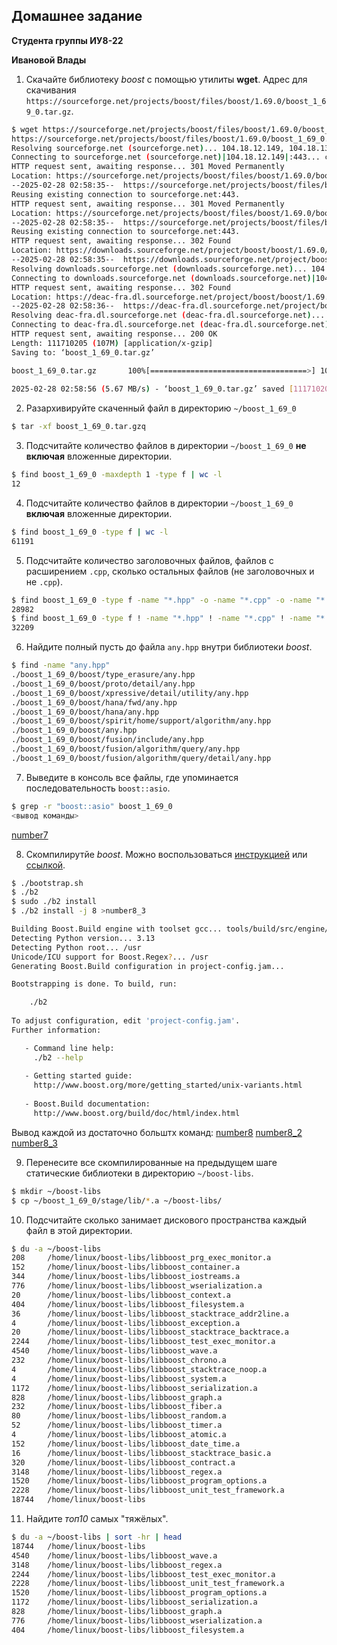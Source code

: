 <!--- Шаблон к оформлению домашней работы -->

## Домашнее задание

**Студента группы ИУ8-22**

**Ивановой Влады**


1. Скачайте библиотеку *boost* с помощью утилиты **wget**. Адрес для скачивания `https://sourceforge.net/projects/boost/files/boost/1.69.0/boost_1_69_0.tar.gz`.
```sh
$ wget https://sourceforge.net/projects/boost/files/boost/1.69.0/boost_1_69_0.tar.gz
https://sourceforge.net/projects/boost/files/boost/1.69.0/boost_1_69_0.tar.gz
Resolving sourceforge.net (sourceforge.net)... 104.18.12.149, 104.18.13.149, 2606:4700::6812:c95, ...
Connecting to sourceforge.net (sourceforge.net)|104.18.12.149|:443... connected.
HTTP request sent, awaiting response... 301 Moved Permanently
Location: https://sourceforge.net/projects/boost/files/boost/1.69.0/boost_1_69_0.tar.gz/ [following]
--2025-02-28 02:58:35--  https://sourceforge.net/projects/boost/files/boost/1.69.0/boost_1_69_0.tar.gz/
Reusing existing connection to sourceforge.net:443.
HTTP request sent, awaiting response... 301 Moved Permanently
Location: https://sourceforge.net/projects/boost/files/boost/1.69.0/boost_1_69_0.tar.gz/download [following]
--2025-02-28 02:58:35--  https://sourceforge.net/projects/boost/files/boost/1.69.0/boost_1_69_0.tar.gz/download
Reusing existing connection to sourceforge.net:443.
HTTP request sent, awaiting response... 302 Found
Location: https://downloads.sourceforge.net/project/boost/boost/1.69.0/boost_1_69_0.tar.gz?ts=gAAAAABnwWysqnR86m6AViLwmzLbgLpyGPk0KvmRkY5yTJL8zxChk482KYFQBQ9t8Rr26ZsbMGMoOdDD-sBnayQOwugcx2366g%3D%3D&use_mirror=deac-fra&r= [following]
--2025-02-28 02:58:35--  https://downloads.sourceforge.net/project/boost/boost/1.69.0/boost_1_69_0.tar.gz?ts=gAAAAABnwWysqnR86m6AViLwmzLbgLpyGPk0KvmRkY5yTJL8zxChk482KYFQBQ9t8Rr26ZsbMGMoOdDD-sBnayQOwugcx2366g%3D%3D&use_mirror=deac-fra&r=
Resolving downloads.sourceforge.net (downloads.sourceforge.net)... 104.18.12.149, 104.18.13.149, 2606:4700::6812:d95, ...
Connecting to downloads.sourceforge.net (downloads.sourceforge.net)|104.18.12.149|:443... connected.
HTTP request sent, awaiting response... 302 Found
Location: https://deac-fra.dl.sourceforge.net/project/boost/boost/1.69.0/boost_1_69_0.tar.gz?viasf=1 [following]
--2025-02-28 02:58:36--  https://deac-fra.dl.sourceforge.net/project/boost/boost/1.69.0/boost_1_69_0.tar.gz?viasf=1
Resolving deac-fra.dl.sourceforge.net (deac-fra.dl.sourceforge.net)... 37.203.33.33
Connecting to deac-fra.dl.sourceforge.net (deac-fra.dl.sourceforge.net)|37.203.33.33|:443... connected.
HTTP request sent, awaiting response... 200 OK
Length: 111710205 (107M) [application/x-gzip]
Saving to: ‘boost_1_69_0.tar.gz’

boost_1_69_0.tar.gz       100%[===================================>] 106.53M  7.05MB/s    in 19s     
                                                                                                      
2025-02-28 02:58:56 (5.67 MB/s) - ‘boost_1_69_0.tar.gz’ saved [111710205/111710205]

```
2. Разархивируйте скаченный файл в директорию `~/boost_1_69_0`
```sh
$ tar -xf boost_1_69_0.tar.gzq
```
3. Подсчитайте количество файлов в директории `~/boost_1_69_0` **не включая** вложенные директории.
```sh
$ find boost_1_69_0 -maxdepth 1 -type f | wc -l
12
```
4. Подсчитайте количество файлов в директории `~/boost_1_69_0` **включая** вложенные директории.
```sh
$ find boost_1_69_0 -type f | wc -l
61191
```
5. Подсчитайте количество заголовочных файлов, файлов с расширением `.cpp`, сколько остальных файлов (не заголовочных и не `.cpp`).
```sh
$ find boost_1_69_0 -type f -name "*.hpp" -o -name "*.cpp" -o -name "*.h" | wc -l
28982
$ find boost_1_69_0 -type f ! -name "*.hpp" ! -name "*.cpp" ! -name "*.h" | wc -l
32209
```
6. Найдите полный пусть до файла `any.hpp` внутри библиотеки *boost*.
```sh
$ find -name "any.hpp" 
./boost_1_69_0/boost/type_erasure/any.hpp
./boost_1_69_0/boost/proto/detail/any.hpp
./boost_1_69_0/boost/xpressive/detail/utility/any.hpp
./boost_1_69_0/boost/hana/fwd/any.hpp
./boost_1_69_0/boost/hana/any.hpp
./boost_1_69_0/boost/spirit/home/support/algorithm/any.hpp
./boost_1_69_0/boost/any.hpp
./boost_1_69_0/boost/fusion/include/any.hpp
./boost_1_69_0/boost/fusion/algorithm/query/any.hpp
./boost_1_69_0/boost/fusion/algorithm/query/detail/any.hpp
```
7. Выведите в консоль все файлы, где упоминается последовательность `boost::asio`.
```sh
$ grep -r "boost::asio" boost_1_69_0
<вывод команды>
```
[number7](https://github.com/Dayinu/lab01/blob/main/number7.txt)

8. Скомпилирутйе *boost*. Можно воспользоваться [инструкцией](https://www.boost.org/doc/libs/1_61_0/more/getting_started/unix-variants.html#or-build-custom-binaries) или [ссылкой](https://codeyarns.com/2017/01/24/how-to-build-boost-on-linux/).
```sh
$ ./bootstrap.sh
$ ./b2
$ sudo ./b2 install
$ ./b2 install -j 8 >number8_3

Building Boost.Build engine with toolset gcc... tools/build/src/engine/bin.linuxx86_64/b2
Detecting Python version... 3.13
Detecting Python root... /usr
Unicode/ICU support for Boost.Regex?... /usr
Generating Boost.Build configuration in project-config.jam...

Bootstrapping is done. To build, run:

    ./b2
    
To adjust configuration, edit 'project-config.jam'.
Further information:

   - Command line help:
     ./b2 --help
     
   - Getting started guide: 
     http://www.boost.org/more/getting_started/unix-variants.html
     
   - Boost.Build documentation:
     http://www.boost.org/build/doc/html/index.html
```
Вывод каждой из достаточно больштх команд:
[number8](https://github.com/Dayinu/lab01/blob/main/number8.txt)
[number8_2](https://github.com/Dayinu/lab01/blob/main/number8_2.txt)
[number8_3](https://github.com/Dayinu/lab01/blob/main/number8_3.txt)

9. Перенесите все скомпилированные на предыдущем шаге статические библиотеки в директорию `~/boost-libs`.
```sh
$ mkdir ~/boost-libs
$ cp ~/boost_1_69_0/stage/lib/*.a ~/boost-libs/
```
10. Подсчитайте сколько занимает дискового пространства каждый файл в этой директории.
```sh
$ du -a ~/boost-libs
208     /home/linux/boost-libs/libboost_prg_exec_monitor.a
152     /home/linux/boost-libs/libboost_container.a
344     /home/linux/boost-libs/libboost_iostreams.a
776     /home/linux/boost-libs/libboost_wserialization.a
20      /home/linux/boost-libs/libboost_context.a
404     /home/linux/boost-libs/libboost_filesystem.a
36      /home/linux/boost-libs/libboost_stacktrace_addr2line.a
4       /home/linux/boost-libs/libboost_exception.a
20      /home/linux/boost-libs/libboost_stacktrace_backtrace.a
2244    /home/linux/boost-libs/libboost_test_exec_monitor.a
4540    /home/linux/boost-libs/libboost_wave.a
232     /home/linux/boost-libs/libboost_chrono.a
4       /home/linux/boost-libs/libboost_stacktrace_noop.a
4       /home/linux/boost-libs/libboost_system.a
1172    /home/linux/boost-libs/libboost_serialization.a
828     /home/linux/boost-libs/libboost_graph.a
232     /home/linux/boost-libs/libboost_fiber.a
80      /home/linux/boost-libs/libboost_random.a
52      /home/linux/boost-libs/libboost_timer.a
4       /home/linux/boost-libs/libboost_atomic.a
152     /home/linux/boost-libs/libboost_date_time.a
16      /home/linux/boost-libs/libboost_stacktrace_basic.a
320     /home/linux/boost-libs/libboost_contract.a
3148    /home/linux/boost-libs/libboost_regex.a
1520    /home/linux/boost-libs/libboost_program_options.a
2228    /home/linux/boost-libs/libboost_unit_test_framework.a
18744   /home/linux/boost-libs

```
11. Найдите *топ10* самых "тяжёлых".
```sh
$ du -a ~/boost-libs | sort -hr | head
18744   /home/linux/boost-libs
4540    /home/linux/boost-libs/libboost_wave.a
3148    /home/linux/boost-libs/libboost_regex.a
2244    /home/linux/boost-libs/libboost_test_exec_monitor.a
2228    /home/linux/boost-libs/libboost_unit_test_framework.a
1520    /home/linux/boost-libs/libboost_program_options.a
1172    /home/linux/boost-libs/libboost_serialization.a
828     /home/linux/boost-libs/libboost_graph.a
776     /home/linux/boost-libs/libboost_wserialization.a
404     /home/linux/boost-libs/libboost_filesystem.a
```
